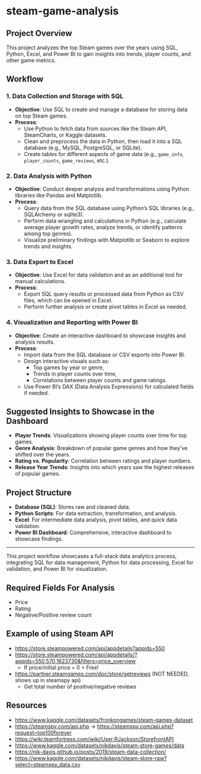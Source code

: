 # steam-game-analysis

## Project Overview
This project analyzes the top Steam games over the years using SQL, Python, Excel, and Power BI to gain insights into trends, player counts, and other game metrics.

## Workflow

### 1. Data Collection and Storage with SQL
   - **Objective**: Use SQL to create and manage a database for storing data on top Steam games.
   - **Process**:
      - Use Python to fetch data from sources like the Steam API, SteamCharts, or Kaggle datasets.
      - Clean and preprocess the data in Python, then load it into a SQL database (e.g., MySQL, PostgreSQL, or SQLite).
      - Create tables for different aspects of game data (e.g., `game_info`, `player_counts`, `game_reviews`, etc.).

### 2. Data Analysis with Python
   - **Objective**: Conduct deeper analysis and transformations using Python libraries like Pandas and Matplotlib.
   - **Process**:
      - Query data from the SQL database using Python’s SQL libraries (e.g., SQLAlchemy or sqlite3).
      - Perform data wrangling and calculations in Python (e.g., calculate average player growth rates, analyze trends, or identify patterns among top genres).
      - Visualize preliminary findings with Matplotlib or Seaborn to explore trends and insights.

### 3. Data Export to Excel
   - **Objective**: Use Excel for data validation and as an additional tool for manual calculations.
   - **Process**:
      - Export SQL query results or processed data from Python as CSV files, which can be opened in Excel.
      - Perform further analysis or create pivot tables in Excel as needed.

### 4. Visualization and Reporting with Power BI
   - **Objective**: Create an interactive dashboard to showcase insights and analysis results.
   - **Process**:
      - Import data from the SQL database or CSV exports into Power BI.
      - Design interactive visuals such as:
         - Top games by year or genre,
         - Trends in player counts over time,
         - Correlations between player counts and game ratings.
      - Use Power BI’s DAX (Data Analysis Expressions) for calculated fields if needed.

## Suggested Insights to Showcase in the Dashboard
   - **Player Trends**: Visualizations showing player counts over time for top games.
   - **Genre Analysis**: Breakdown of popular game genres and how they’ve shifted over the years.
   - **Rating vs. Popularity**: Correlation between ratings and player numbers.
   - **Release Year Trends**: Insights into which years saw the highest releases of popular games.

## Project Structure
- **Database (SQL)**: Stores raw and cleaned data.
- **Python Scripts**: For data extraction, transformation, and analysis.
- **Excel**: For intermediate data analysis, pivot tables, and quick data validation.
- **Power BI Dashboard**: Comprehensive, interactive dashboard to showcase findings.

---

This project workflow showcases a full-stack data analytics process, integrating SQL for data management, Python for data processing, Excel for validation, and Power BI for visualization.

## Required Fields For Analysis
- Price
- Rating
- Negative/Positive review count

## Example of using Steam API
- https://store.steampowered.com/api/appdetails?appids=550
- https://store.steampowered.com/api/appdetails/?appids=550,570,1623730&filters=price_overview
   - If price/initial price = 0 = Free!
- https://partner.steamgames.com/doc/store/getreviews (NOT NEEDED, shows up in steamspy api)
   - Get total number of positive/negative reviews

## Resources
- https://www.kaggle.com/datasets/fronkongames/steam-games-dataset
- https://steamspy.com/api.php -> https://steamspy.com/api.php?request=top100forever
- https://wiki.teamfortress.com/wiki/User:RJackson/StorefrontAPI
- https://www.kaggle.com/datasets/nikdavis/steam-store-games/data
- https://nik-davis.github.io/posts/2019/steam-data-collection/
- https://www.kaggle.com/datasets/nikdavis/steam-store-raw?select=steamspy_data.csv
